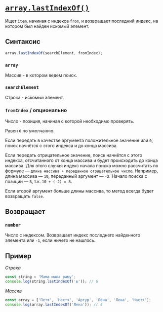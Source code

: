 # [`array.lastIndexOf()`](../index.md)

Ищет `item`, начиная с индекса `from`, и возвращает последний индекс, на котором был найден искомый элемент.

## Синтаксис

```js
array.lastIndexOf(searchElement, fromIndex);
```

### `array`

Массив - в котором ведем поиск.

### `searchElement`

Строка - искомый элемент.

### `fromIndex` / опционально

Число - позиция, начиная с которой необходимо проверять.

Равен `0` по умолчанию.

Если передать в качестве аргумента положительное значение или `0`, поиск начнётся с этого индекса и до конца массива.

Если передать отрицательное значение, поиск начнётся с этого индекса, отсчитанного от конца массива и будет происходить до конца массива. Для этого случая индекс начала поиска можно рассчитать по формуле — `длина массива + переданное отрицательное число`. Например, длина массива — `10`, переданный аргумент — `-2`. Начало поиска с позиции — `8`, т.к. `10 + (-2) = 8`.

Если второй аргумент больше длины массива, то метод всегда будет возвращать `false`.

## Возвращает

### `number`

Число с индексом. Возвращает индекс последнего найденного элемента или `-1`, если ничего не нашлось.

## Пример

_Строка_

```js
const string = 'Мама мыла раму';
console.log(string.lastIndexOf('ы')); // 6
```

_Массив_

```js
const array = ['Петя', 'Настя', 'Артур', 'Лена', 'Лена', 'Настя'];
console.log(array.lastIndexOf('Лена')); // 4
```

